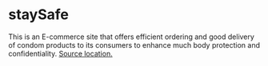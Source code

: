 # staySafe
This is an E-commerce site that offers efficient ordering and good delivery of condom products to its consumers to enhance much body protection and confidentiality.
[Source location. ](https://nyambura00.github.io/staySafe/public/)